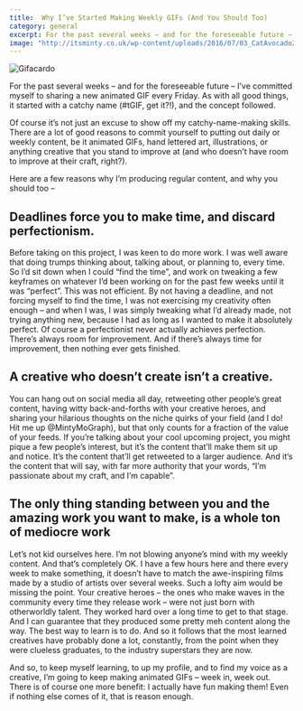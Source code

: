 ```yaml
---
title:  Why I’ve Started Making Weekly GIFs (And You Should Too)
category: general
excerpt: For the past several weeks – and for the foreseeable future – I’ve committed myself to sharing a new animated GIF every Friday. As with all good things, it started with a catchy name (#tGIF, get it?!), and the concept followed.
image: "http://itsminty.co.uk/wp-content/uploads/2016/07/03_CatAvocado2.gif"
---
```


![Gifacardo](http://itsminty.co.uk/wp-content/uploads/2016/07/03_CatAvocado2.gif)

For the past several weeks – and for the foreseeable future – I’ve committed myself to sharing a new animated GIF every Friday. As with all good things, it started with a catchy name (#tGIF, get it?!), and the concept followed.

Of course it’s not just an excuse to show off my catchy-name-making skills. There are a lot of good reasons to commit yourself to putting out daily or weekly content, be it animated GIFs, hand lettered art, illustrations, or anything creative that you stand to improve at (and who doesn’t have room to improve at their craft, right?).

Here are a few reasons why I’m producing regular content, and why you should too –

## Deadlines force you to make time, and discard perfectionism.

Before taking on this project, I was keen to do more work. I was well aware that doing trumps thinking about, talking about, or planning to, every time. So I’d sit down when I could “find the time”, and work on tweaking a few keyframes on whatever I’d been working on for the past few weeks until it was “perfect”. This was not efficient.
By not having a deadline, and not forcing myself to find the time, I was not exercising my creativity often enough – and when I was, I was simply tweaking what I’d already made, not trying anything new, because I had as long as I wanted to make it absolutely perfect. Of course a perfectionist never actually achieves perfection. There’s always room for improvement. And if there’s always time for improvement, then nothing ever gets finished.

## A creative who doesn’t create isn’t a creative.

You can hang out on social media all day, retweeting other people’s great content, having witty back-and-forths with your creative heroes, and sharing your hilarious thoughts on the niche quirks of your field (and I do! Hit me up @MintyMoGraph), but that only counts for a fraction of the value of your feeds. If you’re talking about your cool upcoming project, you might pique a few people’s interest, but it’s the content that’ll make them sit up and notice. It’s the content that’ll get retweeted to a larger audience. And it’s the content that will say, with far more authority that your words, “I’m passionate about my craft, and I’m capable”.

## The only thing standing between you and the amazing work you want to make, is a whole ton of mediocre work

Let’s not kid ourselves here. I’m not blowing anyone’s mind with my weekly content. And that’s completely OK. I have a few hours here and there every week to make something, it doesn’t have to match the awe-inspiring films made by a studio of artists over several weeks. Such a lofty aim would be missing the point.
Your creative heroes – the ones who make waves in the community every time they release work – were not just born with otherworldly talent. They worked hard over a long time to get to that stage. And I can guarantee that they produced some pretty meh content along the way. The best way to learn is to do. And so it follows that the most learned creatives have probably done a lot, constantly, from the point when they were clueless graduates, to the industry superstars they are now.

And so, to keep myself learning, to up my profile, and to find my voice as a creative, I’m going to keep making animated GIFs – week in, week out. There is of course one more benefit: I actually have fun making them! Even if nothing else comes of it, that is reason enough.
